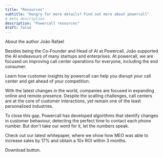 ```yaml
---
title: "Resources"
subtitle: "Hungry for more details? Find out more about powercall"
# meta description
description: "Powercall resources"
draft: false
---
```



About the author
João Rafael

Besides being the Co-Founder and Head of AI at Powercall, João supported the AI endeavours of many startups and enterprises. At powercall, we are focused on improving call center operations for everyone, including the end consumer.



Learn how customer insights by powercall can help you disrupt your call center and get ahead of your competition.

With the latest changes in the world, companies are focused in expanding online and remote presence. Despite the scalling challenges, call centers are at the core of customer interactions, yet remain one of the least personalized industries.

To close this gap, Powercall has developed algorithms that identify changes in customer behaviour, detecting the perfect time to contact each phone number. But don't take our word for it, let the numbers speak.

Check out our latest whitepaper, where we show how MEO was able to increase sales by 17% and obtain a 10x ROI within 3 months.

Download button.
